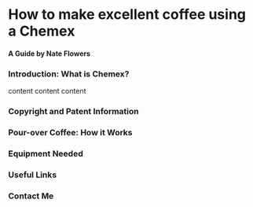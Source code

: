# How to make excellent coffee using a Chemex
#### A Guide by Nate Flowers


### Introduction: What is Chemex?
content content content

### Copyright and Patent Information

### Pour-over Coffee: How it Works

### Equipment Needed

### Useful Links

### Contact Me
